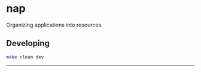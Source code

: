 nap
===

Organizing applications into resources.

Developing
----------

```bash
make clean dev
```

---

[LICENSE]: (LICENSE)